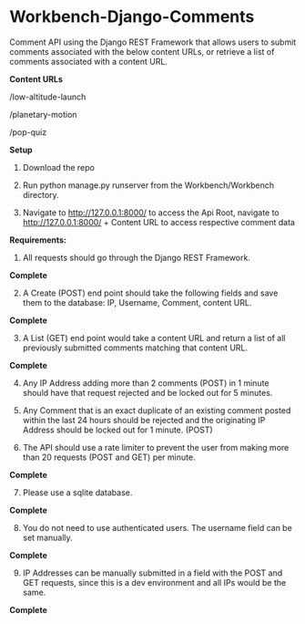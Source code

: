 # Workbench-Django-Comments

Comment API using the Django REST Framework that allows users to submit comments associated with the below content URLs, or retrieve a list of comments associated with a content URL.

**Content URLs**

/low-altitude-launch

/planetary-motion

/pop-quiz

**Setup** 

1. Download the repo

2. Run python manage.py runserver from the Workbench/Workbench directory. 

3. Navigate to http://127.0.0.1:8000/ to access the Api Root, navigate to http://127.0.0.1:8000/ + Content URL to access respective comment data

**Requirements:**

1) All requests should go through the Django REST Framework.

**Complete**

2) A Create (POST) end point should take the following fields and save them to the database: IP, Username, Comment, content URL.

**Complete**

3) A List (GET) end point would take a content URL and return a list of all previously submitted comments matching that content URL.

**Complete**

4) Any IP Address adding more than 2 comments (POST) in 1 minute should have that request rejected and be locked out for 5 minutes.

5) Any Comment that is an exact duplicate of an existing comment posted within the last 24 hours should be rejected and the originating IP Address should be locked out for 1 minute. (POST)

6) The API should use a rate limiter to prevent the user from making more than 20 requests (POST and GET) per minute.

**Complete**

7) Please use a sqlite database. 

**Complete**

8) You do not need to use authenticated users. The username field can be set manually.

**Complete**

9) IP Addresses can be manually submitted in a field with the POST and GET requests, since this is a dev environment and all IPs would be the same.

**Complete**

